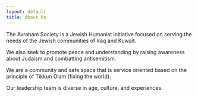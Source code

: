 ```yaml
---
layout: default
title: About Us
---
```


The Avraham Society is a Jewish Humanist initiative focused on serving the needs of the Jewish communities of Iraq and Kuwait.

We also seek to promote peace and understanding by raising awareness about Judaism and combatting antisemitism.

We are a community and safe space that is service oriented based on the principle of Tikkun Olam (fixing the world).

Our leadership team is diverse in age, culture, and experiences.